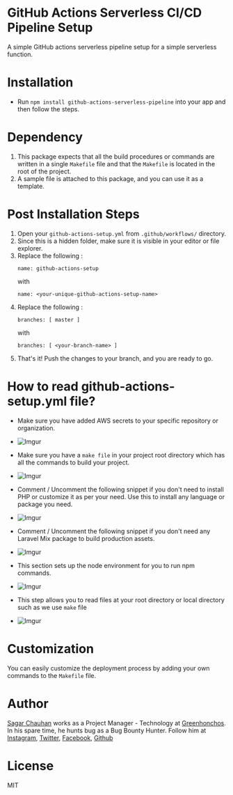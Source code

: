 # GitHub Actions Serverless CI/CD Pipeline Setup

A simple GitHub actions serverless pipeline setup for a simple serverless function.

# Installation

- Run `npm install github-actions-serverless-pipeline` into your app and then follow the steps.

# Dependency

1. This package expects that all the build procedures or commands are written in a single `Makefile` file and that the `Makefile` is located in the root of the project.
2. A sample file is attached to this package, and you can use it as a template.

# Post Installation Steps

1. Open your `github-actions-setup.yml` from `.github/workflows/` directory.
2. Since this is a hidden folder, make sure it is visible in your editor or file explorer.
3. Replace the following :
    ```
    name: github-actions-setup
    ```
    with
    ```
    name: <your-unique-github-actions-setup-name>
    ```
4. Replace the following :
    ```
    branches: [ master ]
    ```
   with
    ```
    branches: [ <your-branch-name> ]
    ```
5. That's it! Push the changes to your branch, and you are ready to go.

# How to read github-actions-setup.yml file?

* Make sure you have added AWS secrets to your specific repository or organization. 
* ![Imgur](https://i.imgur.com/SQlTRZm.jpg)

* Make sure you have a `make file` in your project root directory which has all the commands to build your project.
* ![Imgur](https://i.imgur.com/KQVHWUo.jpg)

* Comment / Uncomment the following snippet if you don't need to install PHP or customize it as per your need. Use this to install any language or package you need.
* ![Imgur](https://i.imgur.com/bumTO4E.jpg)

* Comment / Uncomment the following snippet if you don't need any Laravel Mix package to build production assets.
* ![Imgur](https://i.imgur.com/tE15aO8.jpg)

* This section sets up the node environment for you to run npm commands.
* ![Imgur](https://i.imgur.com/Q7kpKI9.jpg)

* This step allows you to read files at your root directory or local directory such as we use `make` file
* ![Imgur](https://i.imgur.com/Ksf3sdy.jpg)

# Customization

You can easily customize the deployment process by adding your own commands to the `Makefile` file.

# Author

[Sagar Chauhan](https://twitter.com/sagarchauhan005) works as a Project Manager - Technology at [Greenhonchos](https://www.greenhonchos.com).
In his spare time, he hunts bug as a Bug Bounty Hunter.
Follow him at [Instagram](https://www.instagram.com/sagarchauhan005/), [Twitter](https://twitter.com/sagarchauhan005),  [Facebook](https://facebook.com/sagar.chauhan3),
[Github](https://github.com/sagarchauhan005)

# License
MIT

